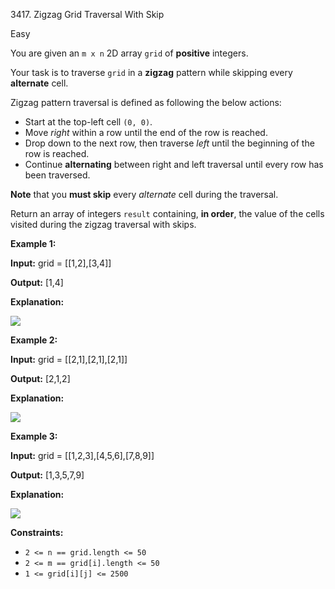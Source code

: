 3417\. Zigzag Grid Traversal With Skip

Easy

You are given an `m x n` 2D array `grid` of **positive** integers.

Your task is to traverse `grid` in a **zigzag** pattern while skipping every **alternate** cell.

Zigzag pattern traversal is defined as following the below actions:

*   Start at the top-left cell `(0, 0)`.
*   Move _right_ within a row until the end of the row is reached.
*   Drop down to the next row, then traverse _left_ until the beginning of the row is reached.
*   Continue **alternating** between right and left traversal until every row has been traversed.

**Note** that you **must skip** every _alternate_ cell during the traversal.

Return an array of integers `result` containing, **in order**, the value of the cells visited during the zigzag traversal with skips.

**Example 1:**

**Input:** grid = [[1,2],[3,4]]

**Output:** [1,4]

**Explanation:**

**![](https://leetcode-in-java.github.io/src/main/java/g3401_3500/s3417_zigzag_grid_traversal_with_skip/4012_example0.png)**

**Example 2:**

**Input:** grid = [[2,1],[2,1],[2,1]]

**Output:** [2,1,2]

**Explanation:**

![](https://leetcode-in-java.github.io/src/main/java/g3401_3500/s3417_zigzag_grid_traversal_with_skip/4012_example1.png)

**Example 3:**

**Input:** grid = [[1,2,3],[4,5,6],[7,8,9]]

**Output:** [1,3,5,7,9]

**Explanation:**

![](https://leetcode-in-java.github.io/src/main/java/g3401_3500/s3417_zigzag_grid_traversal_with_skip/4012_example2.png)

**Constraints:**

*   `2 <= n == grid.length <= 50`
*   `2 <= m == grid[i].length <= 50`
*   `1 <= grid[i][j] <= 2500`